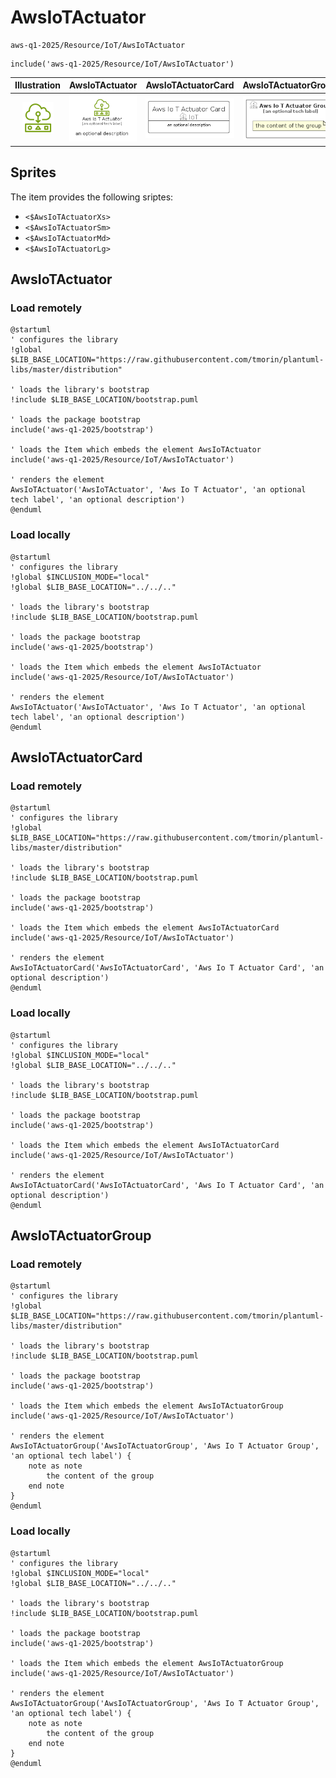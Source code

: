# AwsIoTActuator


```text
aws-q1-2025/Resource/IoT/AwsIoTActuator
```

```text
include('aws-q1-2025/Resource/IoT/AwsIoTActuator')
```



| Illustration | AwsIoTActuator | AwsIoTActuatorCard | AwsIoTActuatorGroup |
| :---: | :---: | :---: | :---: |
| ![illustration for Illustration](../../../aws-q1-2025/Resource/IoT/AwsIoTActuator.png) | ![illustration for AwsIoTActuator](../../../aws-q1-2025/Resource/IoT/AwsIoTActuator.Local.png) | ![illustration for AwsIoTActuatorCard](../../../aws-q1-2025/Resource/IoT/AwsIoTActuatorCard.Local.png) | ![illustration for AwsIoTActuatorGroup](../../../aws-q1-2025/Resource/IoT/AwsIoTActuatorGroup.Local.png) |



## Sprites
The item provides the following sriptes:

- `<$AwsIoTActuatorXs>`
- `<$AwsIoTActuatorSm>`
- `<$AwsIoTActuatorMd>`
- `<$AwsIoTActuatorLg>`





## AwsIoTActuator

### Load remotely
```plantuml
@startuml
' configures the library
!global $LIB_BASE_LOCATION="https://raw.githubusercontent.com/tmorin/plantuml-libs/master/distribution"

' loads the library's bootstrap
!include $LIB_BASE_LOCATION/bootstrap.puml

' loads the package bootstrap
include('aws-q1-2025/bootstrap')

' loads the Item which embeds the element AwsIoTActuator
include('aws-q1-2025/Resource/IoT/AwsIoTActuator')

' renders the element
AwsIoTActuator('AwsIoTActuator', 'Aws Io T Actuator', 'an optional tech label', 'an optional description')
@enduml
```

### Load locally
```plantuml
@startuml
' configures the library
!global $INCLUSION_MODE="local"
!global $LIB_BASE_LOCATION="../../.."

' loads the library's bootstrap
!include $LIB_BASE_LOCATION/bootstrap.puml

' loads the package bootstrap
include('aws-q1-2025/bootstrap')

' loads the Item which embeds the element AwsIoTActuator
include('aws-q1-2025/Resource/IoT/AwsIoTActuator')

' renders the element
AwsIoTActuator('AwsIoTActuator', 'Aws Io T Actuator', 'an optional tech label', 'an optional description')
@enduml
```

## AwsIoTActuatorCard

### Load remotely
```plantuml
@startuml
' configures the library
!global $LIB_BASE_LOCATION="https://raw.githubusercontent.com/tmorin/plantuml-libs/master/distribution"

' loads the library's bootstrap
!include $LIB_BASE_LOCATION/bootstrap.puml

' loads the package bootstrap
include('aws-q1-2025/bootstrap')

' loads the Item which embeds the element AwsIoTActuatorCard
include('aws-q1-2025/Resource/IoT/AwsIoTActuator')

' renders the element
AwsIoTActuatorCard('AwsIoTActuatorCard', 'Aws Io T Actuator Card', 'an optional description')
@enduml
```

### Load locally
```plantuml
@startuml
' configures the library
!global $INCLUSION_MODE="local"
!global $LIB_BASE_LOCATION="../../.."

' loads the library's bootstrap
!include $LIB_BASE_LOCATION/bootstrap.puml

' loads the package bootstrap
include('aws-q1-2025/bootstrap')

' loads the Item which embeds the element AwsIoTActuatorCard
include('aws-q1-2025/Resource/IoT/AwsIoTActuator')

' renders the element
AwsIoTActuatorCard('AwsIoTActuatorCard', 'Aws Io T Actuator Card', 'an optional description')
@enduml
```

## AwsIoTActuatorGroup

### Load remotely
```plantuml
@startuml
' configures the library
!global $LIB_BASE_LOCATION="https://raw.githubusercontent.com/tmorin/plantuml-libs/master/distribution"

' loads the library's bootstrap
!include $LIB_BASE_LOCATION/bootstrap.puml

' loads the package bootstrap
include('aws-q1-2025/bootstrap')

' loads the Item which embeds the element AwsIoTActuatorGroup
include('aws-q1-2025/Resource/IoT/AwsIoTActuator')

' renders the element
AwsIoTActuatorGroup('AwsIoTActuatorGroup', 'Aws Io T Actuator Group', 'an optional tech label') {
    note as note
        the content of the group
    end note
}
@enduml
```

### Load locally
```plantuml
@startuml
' configures the library
!global $INCLUSION_MODE="local"
!global $LIB_BASE_LOCATION="../../.."

' loads the library's bootstrap
!include $LIB_BASE_LOCATION/bootstrap.puml

' loads the package bootstrap
include('aws-q1-2025/bootstrap')

' loads the Item which embeds the element AwsIoTActuatorGroup
include('aws-q1-2025/Resource/IoT/AwsIoTActuator')

' renders the element
AwsIoTActuatorGroup('AwsIoTActuatorGroup', 'Aws Io T Actuator Group', 'an optional tech label') {
    note as note
        the content of the group
    end note
}
@enduml
```

